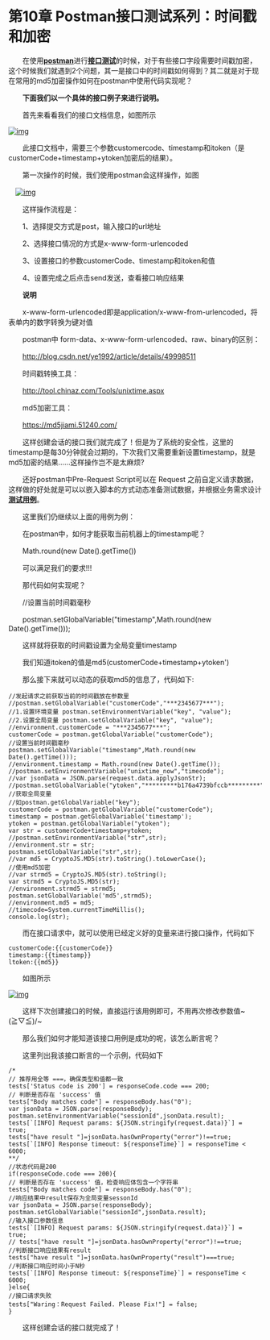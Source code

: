 # 第10章 Postman接口测试系列：时间戳和加密

　　在使用[**postman**](javascript:;)进行[**接口测试**](javascript:;)的时候，对于有些接口字段需要时间戳加密，这个时候我们就遇到2个问题，其一是接口中的时间戳如何得到？其二就是对于现在常用的md5加密操作如何在postman中使用代码实现呢？

　　**下面我们以一个具体的接口例子来进行说明。**

　　首先来看看我们的接口文档信息，如图所示

[![img](http://www.51testing.com/attachments/2017/12/14982672_201712011145111Fv6K.png)](http://www.51testing.com/batch.download.php?aid=78417)

　　此接口文档中，需要三个参数customercode、timestamp和itoken（是customerCode+timestamp+ytoken加密后的结果）。

　　第一次操作的时候，我们使用postman会这样操作，如图

　[![img](http://www.51testing.com/attachments/2017/12/14982672_201712011145112oRRr.png)](http://www.51testing.com/batch.download.php?aid=78418)

　　这样操作流程是：

　　1、选择提交方式是post，输入接口的url地址

　　2、选择接口情况的方式是x-www-form-urlencoded

　　3、设置接口的参数customerCode、timestamp和itoken和值

　　4、设置完成之后点击send发送，查看接口响应结果

　　**说明**

　　x-www-form-urlencoded即是application/x-www-from-urlencoded，将表单内的数字转换为键对值

　　postman中 form-data、x-www-form-urlencoded、raw、binary的区别：

　　http://blog.csdn.net/ye1992/article/details/49998511

　　时间戳转换工具：

　　http://tool.chinaz.com/Tools/unixtime.aspx

　　md5加密工具：

　　https://md5jiami.51240.com/

　　这样创建会话的接口我们就完成了！但是为了系统的安全性，这里的timestamp是每30分钟就会过期的，下次我们又需要重新设置timestamp，就是md5加密的结果......这样操作岂不是太麻烦?

　　还好postman中Pre-Request Script可以在 Request 之前自定义请求数据，这样做的好处就是可以以嵌入脚本的方式动态准备测试数据，并根据业务需求设计[**测试用例**](javascript:;)。

　　这里我们仍继续以上面的用例为例：

　　在postman中，如何才能获取当前机器上的timestamp呢？

　　Math.round(new Date().getTime())

　　可以满足我们的要求!!!

　　那代码如何实现呢？

　　//设置当前时间戳毫秒

　　postman.setGlobalVariable("timestamp",Math.round(new Date().getTime()));

　　这样就将获取的时间戳设置为全局变量timestamp

　　我们知道itoken的值是md5(customerCode+timestamp+ytoken')

　　那么接下来就可以动态的获取md5的信息了，代码如下:
```
//发起请求之前获取当前的时间戳放在参数里
//postman.setGlobalVariable("customerCode","***2345677***");
//1.设置环境变量 postman.setEnvironmentVariable("key", "value");
//2.设置全局变量 postman.setGlobalVariable("key", "value");
//environment.customerCode = "***2345677***";
customerCode = postman.getGlobalVariable("customerCode");
//设置当前时间戳毫秒
postman.setGlobalVariable("timestamp",Math.round(new Date().getTime()));
//environment.timestamp = Math.round(new Date().getTime());
//postman.setEnvironmentVariable("unixtime_now","timecode");
//var jsonData = JSON.parse(request.data.applyJsonStr);
//postman.setGlobalVariable("ytoken","*********b176a4739bfccb*********");
//获取全局变量
//如postman.getGlobalVariable("key");
customerCode = postman.getGlobalVariable("customerCode");
timestamp = postman.getGlobalVariable('timestamp');
ytoken = postman.getGlobalVariable("ytoken");
var str = customerCode+timestamp+ytoken;
//postman.setEnvironmentVariable("str",str);
//environment.str = str;
postman.setGlobalVariable("str",str);
//var md5 = CryptoJS.MD5(str).toString().toLowerCase();
//使用md5加密
//var strmd5 = CryptoJS.MD5(str).toString();
var strmd5 = CryptoJS.MD5(str);
//environment.strmd5 = strmd5;
postman.setGlobalVariable('md5',strmd5);
//environment.md5 = md5;
//timecode=System.currentTimeMillis();
console.log(str);
```
　　而在接口请求中，就可以使用已经定义好的变量来进行接口操作，代码如下
```
customerCode:{{customerCode}}
timestamp:{{timestamp}}
ltoken:{{md5}}
```
　　如图所示

[![img](http://www.51testing.com/attachments/2017/12/14982672_201712011145113O5dl.png)](http://www.51testing.com/batch.download.php?aid=78419)

　　这样下次创建接口的时候，直接运行该用例即可，不用再次修改参数值~(≧▽≦)/~

　　那么我们如何才能知道该接口用例是成功的呢，该怎么断言呢？

　　这里列出我该接口断言的一个示例，代码如下
```
/*
// 推荐用全等 ===，确保类型和值都一致
tests['Status code is 200'] = responseCode.code === 200;
// 判断是否存在 'success' 值
tests["Body matches code"] = responseBody.has("0");
var jsonData = JSON.parse(responseBody);
postman.setEnvironmentVariable("sessionId",jsonData.result);
tests[`[INFO] Request params: ${JSON.stringify(request.data)}`] = true;
tests["have result "]=jsonData.hasOwnProperty("error")!==true;
tests[`[INFO] Response timeout: ${responseTime}`] = responseTime < 6000;
**/
//状态代码是200
if(responseCode.code === 200){
// 判断是否存在 'success' 值，检查响应体包含一个字符串
tests["Body matches code"] = responseBody.has("0");
//响应结果中result保存为全局变量sessonId
var jsonData = JSON.parse(responseBody);
postman.setGlobalVariable("sessionId",jsonData.result);
//输入接口参数信息
tests[`[INFO] Request params: ${JSON.stringify(request.data)}`] = true;
// tests["have result "]=jsonData.hasOwnProperty("error")!==true;
//判断接口响应结果有result
tests["have result "]=jsonData.hasOwnProperty("result")===true;
//判断接口响应时间小于N秒
tests[`[INFO] Response timeout: ${responseTime}`] = responseTime < 6000;
}else{
//接口请求失败
tests["Waring：Request Failed. Please Fix!"] = false;
}
```
　　这样创建会话的接口就完成了！